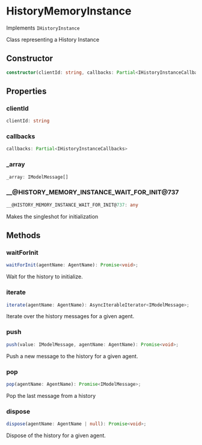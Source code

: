 # HistoryMemoryInstance

Implements `IHistoryInstance`

Class representing a History Instance

## Constructor

```ts
constructor(clientId: string, callbacks: Partial<IHistoryInstanceCallbacks>);
```

## Properties

### clientId

```ts
clientId: string
```

### callbacks

```ts
callbacks: Partial<IHistoryInstanceCallbacks>
```

### _array

```ts
_array: IModelMessage[]
```

### __@HISTORY_MEMORY_INSTANCE_WAIT_FOR_INIT@737

```ts
__@HISTORY_MEMORY_INSTANCE_WAIT_FOR_INIT@737: any
```

Makes the singleshot for initialization

## Methods

### waitForInit

```ts
waitForInit(agentName: AgentName): Promise<void>;
```

Wait for the history to initialize.

### iterate

```ts
iterate(agentName: AgentName): AsyncIterableIterator<IModelMessage>;
```

Iterate over the history messages for a given agent.

### push

```ts
push(value: IModelMessage, agentName: AgentName): Promise<void>;
```

Push a new message to the history for a given agent.

### pop

```ts
pop(agentName: AgentName): Promise<IModelMessage>;
```

Pop the last message from a history

### dispose

```ts
dispose(agentName: AgentName | null): Promise<void>;
```

Dispose of the history for a given agent.

